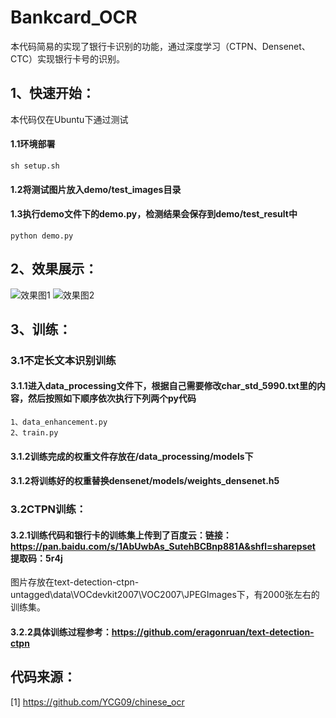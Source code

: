 # Bankcard_OCR
本代码简易的实现了银行卡识别的功能，通过深度学习（CTPN、Densenet、CTC）实现银行卡号的识别。

## 1、快速开始：
  本代码仅在Ubuntu下通过测试
  #### 1.1环境部署
  ```angular2
  sh setup.sh
  ```
   #### 1.2将测试图片放入demo/test_images目录
   #### 1.3执行demo文件下的demo.py，检测结果会保存到demo/test_result中
  ```angular2
  python demo.py
  ```
      
## 2、效果展示：
![效果图1](https://github.com/taigege/Bankcard_OCR/blob/master/demo/test_result/card_1.jpg)
![效果图2](https://github.com/taigege/Bankcard_OCR/blob/master/demo/test_result/result1.PNG)
    
## 3、训练：
### 3.1不定长文本识别训练
   #### 3.1.1进入data_processing文件下，根据自己需要修改char_std_5990.txt里的内容，然后按照如下顺序依次执行下列两个py代码
   ```angular2
  1、data_enhancement.py
  2、train.py
  ```
   #### 3.1.2训练完成的权重文件存放在/data_processing/models下
   #### 3.1.2将训练好的权重替换densenet/models/weights_densenet.h5
### 3.2CTPN训练：
 #### 3.2.1训练代码和银行卡的训练集上传到了百度云：链接：https://pan.baidu.com/s/1AbUwbAs_SutehBCBnp881A&shfl=sharepset 提取码：5r4j 

图片存放在text-detection-ctpn-untagged\data\VOCdevkit2007\VOC2007\JPEGImages下，有2000张左右的训练集。
 #### 3.2.2具体训练过程参考：https://github.com/eragonruan/text-detection-ctpn
      
## 代码来源：
[1] https://github.com/YCG09/chinese_ocr
